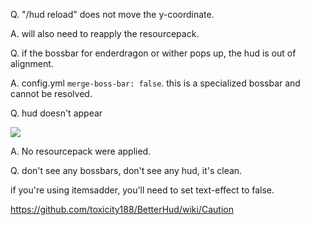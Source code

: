 Q. "/hud reload" does not move the y-coordinate.

A. will also need to reapply the resourcepack.


Q. if the bossbar for enderdragon or wither pops up, the hud is out of alignment.

A. config.yml `merge-boss-bar: false`. this is a specialized bossbar and cannot be resolved.


Q. hud doesn't appear

![](https://i.imgur.com/5F0IrKW.png)

A. No resourcepack were applied.


Q. don't see any bossbars, don't see any hud, it's clean.

if you're using itemsadder, you'll need to set text-effect to false.

https://github.com/toxicity188/BetterHud/wiki/Caution
